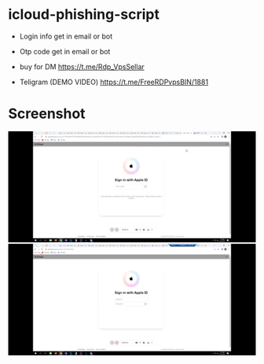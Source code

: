 # icloud-phishing-script

- Login info get in email or bot
- Otp code get in email or bot


- buy for DM https://t.me/Rdp_VpsSellar

- Teligram (DEMO VIDEO) https://t.me/FreeRDPvpsBIN/1881





# Screenshot

![App Screenshot](Screenshot_2023-06-25-19-59-23-019_org.telegram.plus.jpg)
![App Screenshot](Screenshot_2023-06-25-19-58-51-665_org.telegram.plus.jpg)
